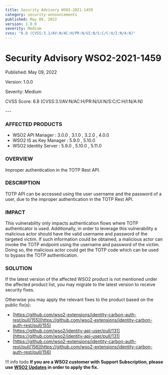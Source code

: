 ```yaml
---
title: Security Advisory WSO2-2021-1459
category: security-announcements
published: May 09, 2022
version: 1.0.0
severity: Medium
cvss: "6.8 (CVSS:3.1/AV:N/AC:H/PR:N/UI:N/S:C/C:H/I:N/A:N)"
---
```


# Security Advisory WSO2-2021-1459

<p class="doc-info">Published: May 09, 2022</p>
<p class="doc-info">Version: 1.0.0</p>
<p class="doc-info">Severity: Medium</p>
<p class="doc-info">CVSS Score: 6.8 (CVSS:3.1/AV:N/AC:H/PR:N/UI:N/S:C/C:H/I:N/A:N)</p>
---

### AFFECTED PRODUCTS
* WSO2 API Manager : 3.0.0 , 3.1.0 , 3.2.0 , 4.0.0
* WSO2 IS as Key Manager : 5.9.0 , 5.10.0
* WSO2 Identity Server : 5.9.0 , 5.10.0 , 5.11.0


### OVERVIEW
Improper authentication in the TOTP Rest API.


### DESCRIPTION
TOTP API can be accessed using the user username and the password of a user, due to the improper authentication in the TOTP Rest API.


### IMPACT
This vulnerability only impacts authentication flows where TOTP authenticator is used. Additionally, in order to leverage this vulnerability a malicious actor should have the valid username and password of the targeted victim. If such information could be obtained, a malicious actor can invoke the TOTP endpoint using the username and password of the victim. Doing so, the malicious actor could get the TOTP code which can be used to bypass the TOTP authentication.


### SOLUTION
If the latest version of the affected WSO2 product is not mentioned under the affected product list, you may migrate to the latest version to receive security fixes.

Otherwise you may apply the relevant fixes to the product based on the public fix(s):

* [https://github.com/wso2-extensions/identity-carbon-auth-rest/pull/155](https://github.com/wso2-extensions/identity-carbon-auth-rest/pull/155)
* [https://github.com/wso2/identity-api-user/pull/131](https://github.com/wso2/identity-api-user/pull/131)
* [https://github.com/wso2-extensions/identity-carbon-auth-rest/pull/156](https://github.com/wso2-extensions/identity-carbon-auth-rest/pull/156)


!!! info todo
    **If you are a WSO2 customer with Support Subscription, please use [WSO2 Updates](https://wso2.com/updates/) in order to apply the fix.**
